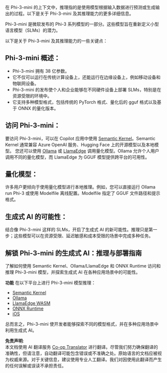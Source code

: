 <!--
CO_OP_TRANSLATOR_METADATA:
{
  "original_hash": "d570fac7029d6697ad8ab1c963b43811",
  "translation_date": "2025-04-03T06:57:10+00:00",
  "source_file": "md\\01.Introduction\\03\\overview.md",
  "language_code": "zh"
}
-->
在 Phi-3-mini 的上下文中，推理指的是使用模型根据输入数据进行预测或生成输出的过程。以下是关于 Phi-3-mini 及其推理能力的更多详细信息。

Phi-3-mini 是微软发布的 Phi-3 系列模型的一部分。这些模型旨在重新定义小型语言模型（SLMs）的潜力。

以下是关于 Phi-3-mini 及其推理能力的一些关键点：

## **Phi-3-mini 概述：**
- Phi-3-mini 拥有 38 亿参数。
- 它不仅可以运行在传统计算设备上，还能运行在边缘设备上，例如移动设备和物联网设备。
- Phi-3-mini 的发布使个人和企业能够在不同硬件设备上部署 SLMs，特别是在资源受限的环境中。
- 它支持多种模型格式，包括传统的 PyTorch 格式、量化后的 gguf 格式以及基于 ONNX 的量化版本。

## **访问 Phi-3-mini：**
要访问 Phi-3-mini，可以在 Copilot 应用中使用 [Semantic Kernel](https://github.com/microsoft/SemanticKernelCookBook?WT.mc_id=aiml-138114-kinfeylo)。Semantic Kernel 通常兼容 Azure OpenAI 服务、Hugging Face 上的开源模型以及本地模型。
您还可以使用 [Ollama](https://ollama.com) 或 [LlamaEdge](https://llamaedge.com) 调用量化模型。Ollama 允许个人用户调用不同的量化模型，而 LlamaEdge 为 GGUF 模型提供跨平台的可用性。

## **量化模型：**
许多用户更倾向于使用量化模型进行本地推理。例如，您可以直接运行 Ollama run Phi-3 或使用 Modelfile 离线配置。Modelfile 指定了 GGUF 文件路径和提示格式。

## **生成式 AI 的可能性：**
结合像 Phi-3-mini 这样的 SLMs，开启了生成式 AI 的新可能性。推理只是第一步；这些模型可以在资源受限、延迟敏感和成本受限的场景中完成多种任务。

## **解锁 Phi-3-mini 的生成式 AI：推理与部署指南**  
了解如何使用 Semantic Kernel、Ollama/LlamaEdge 和 ONNX Runtime 访问和推理 Phi-3-mini 模型，并探索生成式 AI 在各种应用场景中的可能性。

**功能**
在以下平台上进行 Phi-3-mini 模型推理：

- [Semantic Kernel](https://github.com/Azure-Samples/Phi-3MiniSamples/tree/main/semantickernel?WT.mc_id=aiml-138114-kinfeylo)
- [Ollama](https://github.com/Azure-Samples/Phi-3MiniSamples/tree/main/ollama?WT.mc_id=aiml-138114-kinfeylo)
- [LlamaEdge WASM](https://github.com/Azure-Samples/Phi-3MiniSamples/tree/main/wasm?WT.mc_id=aiml-138114-kinfeylo)
- [ONNX Runtime](https://github.com/Azure-Samples/Phi-3MiniSamples/tree/main/onnx?WT.mc_id=aiml-138114-kinfeylo)
- [iOS](https://github.com/Azure-Samples/Phi-3MiniSamples/tree/main/ios?WT.mc_id=aiml-138114-kinfeylo)

总而言之，Phi-3-mini 使开发者能够探索不同的模型格式，并在多种应用场景中利用生成式 AI。

**免责声明**:  
本文档使用 AI 翻译服务 [Co-op Translator](https://github.com/Azure/co-op-translator) 进行翻译。尽管我们努力确保翻译的准确性，但请注意，自动翻译可能包含错误或不准确之处。原始语言的文档应被视为权威来源。对于关键信息，建议使用专业人工翻译。我们对因使用此翻译而产生的任何误解或误读不承担责任。